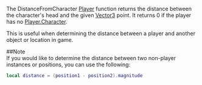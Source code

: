 The DistanceFromCharacter [Player](https://developer.roblox.com/en-us/api-reference/class/Player) function returns the distance between the character's head and the given [Vector3](https://developer.roblox.com/en-us/api-reference/datatype/Vector3) point. It returns 0 if the player has no [Player.Character](https://developer.roblox.com/en-us/api-reference/property/Player/Character).

This is useful when determining the distance between a player and another object or location in game.

##Note  
If you would like to determine the distance between two non-player instances or positions, you can use the following:

```lua
local distance = (position1 - position2).magnitude
```